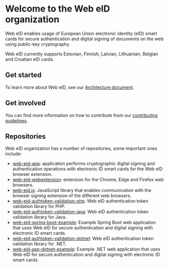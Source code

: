 # Welcome to the Web eID organization

Web eID enables usage of European Union electronic identity (eID) smart cards for secure authentication and digital signing of documents on the web using public-key cryptography.

Web eID currently supports Estonian, Finnish, Latvian, Lithuanian, Belgian and Croatian eID cards.

## Get started

To learn more about Web eID, see our [Architecture document](https://github.com/web-eid/web-eid-system-architecture-doc).

## Get involved

You can find more information on how to contribute from our [contributing guidelines](https://github.com/open-eid/.github/blob/master/CONTRIBUTING.md).

## Repositories
Web eID organization has a number of repositories, some important ones include:
* [web-eid-app](https://github.com/web-eid/web-eid-app): application performs cryptographic digital signing and authentication operations with electronic ID smart cards for the Web eID browser extension.
* [web-eid-webextension](https://github.com/web-eid/web-eid-webextension): extension for the Chrome, Edge and Firefox web browsers.
* [web-eid.js](https://github.com/web-eid/web-eid.js): JavaScript library that enables communication with the browser signing extension of the different web browsers.
* [web-eid-authtoken-validation-php](https://github.com/web-eid/web-eid-authtoken-validation-php): Web eID authentication token validation library for PHP.
* [web-eid-authtoken-validation-java](https://github.com/web-eid/web-eid-authtoken-validation-java): Web eID authentication token validation library for Java.
* [web-eid-spring-boot-example](https://github.com/web-eid/web-eid-spring-boot-example): Example Spring Boot web application that uses Web eID for secure authentication and digital signing with electronic ID smart cards.
* [web-eid-authtoken-validation-dotnet](https://github.com/web-eid/web-eid-authtoken-validation-dotnet): Web eID authentication token validation library for .NET.
* [web-eid-asp-dotnet-example](https://github.com/web-eid/web-eid-asp-dotnet-example): Example .NET web application that uses Web eID for secure authentication and digital signing with electronic ID smart cards.

